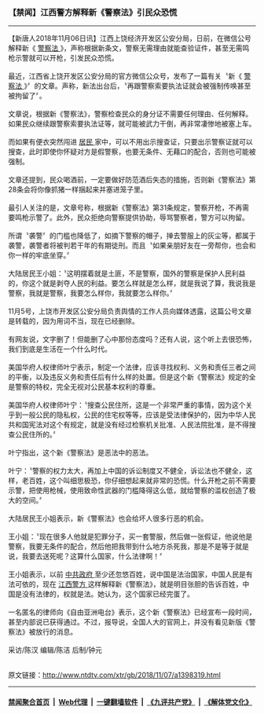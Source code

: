 ### 【禁闻】江西警方解释新《警察法》引民众恐慌
------------------------

<div class="wysiwyg">
 【新唐人2018年11月06日讯】江西上饶经济开发区公安分局，日前，在微信公号解释新《
 <a href="http://www.ntdtv.com/xtr/gb/articlelistbytag_警察法.html" target="_blank">
  警察法
 </a>
 》，声称根据新条文，警察无需理由就能查验证件，甚至无需鸣枪示警就可以开枪，引发民众恐慌。
 <br/>
 <br/>
 最近，江西省上饶开发区公安分局的官方微信公众号，发布了一篇有关〝新《
 <a href="http://www.ntdtv.com/xtr/gb/articlelistbytag_警察法.html" target="_blank">
  警察法
 </a>
 》〞的文章。声称，新法出台后，〝再跟警察索要执法证就会被强制传唤甚至被拘留了〞。
 <br/>
 <br/>
 文章说，根据新《警察法》，警察检查民众的身分证不需要任何理由、任何解释。如果民众继续跟警察索要执法证等，就可能被武力干倒，再非常凄惨地被塞上车。
 <br/>
 <br/>
 而如果有便衣突然闯进
 <a href="http://www.ntdtv.com/xtr/gb/articlelistbytag_居民.html" target="_blank">
  居民
 </a>
 家中，可以不用出示搜查证，只要出示警察证就可以搜查，此时即使你怀疑对方是假警察，也要无条件、无藉口的配合，否则也可能被强制。
 <br/>
 <br/>
 文章还提到，民众喝酒前，一定要做好防范酒后失态的措施，否则新《警察法》第28条会将你像抓猪一样捆起来并塞进笼子里。
 <br/>
 <br/>
 最引人关注的是，文章号称，根据新《警察法》第31条规定，警察开枪，不再需要鸣枪示警了。此外，民众拒绝向警察提供协助，辱骂警察者，警方可以拘留。
 <br/>
 <br/>
 所谓〝袭警〞的门槛也降低了，如摘下警察的帽子，掸去警服上的灰尘等，都属于袭警，袭警者将被判若干年的有期徒刑。而且〝如果亲朋好友在一旁帮你，也会和你一样的牢底坐穿。〞
 <br/>
 <br/>
 大陆居民王小姐：〝这明摆着就是土匪，不是警察，国外的警察是保护人民利益的，你这个就是剥夺人民的利益。要怎么样就是怎么样，就是我说了算，我说我是警察，我就是警察，我要怎么样你，我就要怎么样你。〞
 <br/>
 <br/>
 11月5号，上饶市开发区公安分局负责舆情的工作人员向媒体透露，这篇公号文章是转载的，因为用词不当，现在已经删除。
 <br/>
 <br/>
 有网友说，文字删了！但能删了心中那份态度吗？还有人说，这个听上去很恐怖，我们到底是生活在一个什么时代。
 <br/>
 <br/>
 美国华府人权律师叶宁表示，制定一个法律，应该寻找权利、义务和责任三者之间的平衡，以及违反义务和责任后有什么样的处置。但是这个新《警察法》规定的全是警察的特权，完全无视对公民基本权利的尊重。
 <br/>
 <br/>
 美国华府人权律师叶宁：〝搜查公民住所，这是一个非常严重的事情，因为这个关乎到一般公民的隐私权，公民的住宅权等等，应该是受法律保护的，因为中华人民共和国宪法对这个有规定，就是没有经过检察机关批准、人民法院批准，是不得搜查公民住所的。〞
 <br/>
 <br/>
 叶宁指出，这个新《警察法》是恶法中的恶法。
 <br/>
 <br/>
 叶宁：〝警察的权力太大，再加上中国的诉讼制度又不健全，诉讼法也不健全，这样，老百姓，这个叫细思极恐，你仔细想起来就非常的恐慌。什么开枪之前不需要示警，把使用枪械，使用致命性武器的门槛降得这么低，就给警察的滥权创造了极大的空间。〞
 <br/>
 <br/>
 大陆居民王小姐表示，新《警察法》也会给坏人很多行恶的机会。
 <br/>
 <br/>
 王小姐：〝现在很多人他就是犯罪分子，买一套警服，然后做一张假证，他说他是警察，我要无条件的配合，然后他把我带到什么地方杀死我，那是不是等于就是说，我要去送死呢？这算什么国家，什么法律啊！〞
 <br/>
 <br/>
 王小姐表示，以前
 <a href="http://www.ntdtv.com/xtr/gb/articlelistbytag_中共政府.html" target="_blank">
  中共政府
 </a>
 至少还忽悠百姓，说中国是法治国家，中国人民是有法可依的，现在
 <a href="http://www.ntdtv.com/xtr/gb/articlelistbytag_江西警方.html" target="_blank">
  江西警方
 </a>
 这样解释新《警察法》，就是明目张胆的告诉百姓，中国是没有法律的，权就是法。她认为，这个国家已经完蛋了。
 <br/>
 <br/>
 一名匿名的律师向《自由亚洲电台》表示，这个新《警察法》已经宣布一段时间，甚至内部说已获得通过。不过，报导说，全国人大的官网上，并没有看见新版《警察法》被放行的消息。
 <br/>
 <br/>
 采访/陈汉 编辑/陈洁 后制/钟元
</div>

<br/>原文链接：http://www.ntdtv.com/xtr/gb/2018/11/07/a1398319.html


------------------------
#### [禁闻聚合首页](https://github.com/gfw-breaker/banned-news/blob/master/README.md) &nbsp;|&nbsp; [Web代理](https://github.com/gfw-breaker/open-proxy/blob/master/README.md) &nbsp;|&nbsp; [一键翻墙软件](https://github.com/gfw-breaker/nogfw/blob/master/README.md) &nbsp;|&nbsp; [《九评共产党》](https://github.com/gfw-breaker/9ping.md/blob/master/README.md#九评之一评共产党是什么) &nbsp;|&nbsp; [《解体党文化》](https://github.com/gfw-breaker/jtdwh.md/blob/master/README.md#绪论)